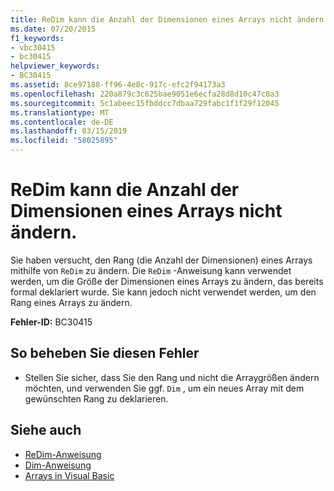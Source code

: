 ```yaml
---
title: ReDim kann die Anzahl der Dimensionen eines Arrays nicht ändern.
ms.date: 07/20/2015
f1_keywords:
- vbc30415
- bc30415
helpviewer_keywords:
- BC30415
ms.assetid: 8ce97188-ff96-4e8c-917c-efc2f94173a3
ms.openlocfilehash: 220a879c3c625bae9051e6ecfa28d8d10c47c0a3
ms.sourcegitcommit: 5c1abeec15fbddcc7dbaa729fabc1f1f29f12045
ms.translationtype: MT
ms.contentlocale: de-DE
ms.lasthandoff: 03/15/2019
ms.locfileid: "58025895"
---
```

# <a name="redim-cannot-change-the-number-of-dimensions-of-an-array"></a>ReDim kann die Anzahl der Dimensionen eines Arrays nicht ändern.
Sie haben versucht, den Rang (die Anzahl der Dimensionen) eines Arrays mithilfe von `ReDim` zu ändern. Die `ReDim` -Anweisung kann verwendet werden, um die Größe der Dimensionen eines Arrays zu ändern, das bereits formal deklariert wurde. Sie kann jedoch nicht verwendet werden, um den Rang eines Arrays zu ändern.  
  
 **Fehler-ID:** BC30415  
  
## <a name="to-correct-this-error"></a>So beheben Sie diesen Fehler  
  
-   Stellen Sie sicher, dass Sie den Rang und nicht die Arraygrößen ändern möchten, und verwenden Sie ggf. `Dim` , um ein neues Array mit dem gewünschten Rang zu deklarieren.  
  
## <a name="see-also"></a>Siehe auch

- [ReDim-Anweisung](../../visual-basic/language-reference/statements/redim-statement.md)
- [Dim-Anweisung](../../visual-basic/language-reference/statements/dim-statement.md)
- [Arrays in Visual Basic](~/docs/visual-basic/programming-guide/language-features/arrays/index.md)
